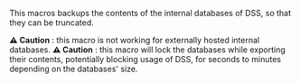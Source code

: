 This macros backups the contents of the internal databases of DSS, so that they can be truncated.

**:warning: Caution** : this macro is not working for externally hosted internal databases.
**:warning: Caution** : this macro will lock the databases while exporting their contents, potentially blocking usage of DSS, for seconds to minutes depending on the databases' size.